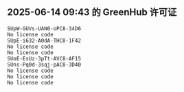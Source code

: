 ## 2025-06-14 09:43 的 GreenHub 许可证
```
SUpW-GUVs-UAN0-oPC8-34D6
No license code
SUpE-i632-A0dA-THC8-1F42
No license code
No license code
SUoE-EsUz-3pTt-AVC8-AF15
SUns-Pq0d-3sqj-pAC8-3D40
No license code
No license code
No license code
```
